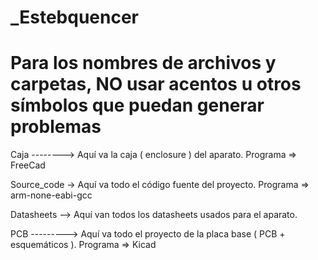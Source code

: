 # _Estebquencer
# Para los nombres de archivos y carpetas, NO usar acentos u otros símbolos que puedan generar problemas


Caja --------> Aquí va la caja ( enclosure ) del aparato.                         Programa => FreeCad

Source_code -> Aquí va todo el código fuente del proyecto.                        Programa => arm-none-eabi-gcc

Datasheets --> Aquí van todos los datasheets usados para el aparato.

PCB ---------> Aquí va todo el proyecto de la placa base ( PCB + esquemáticos ).  Programa => Kicad

